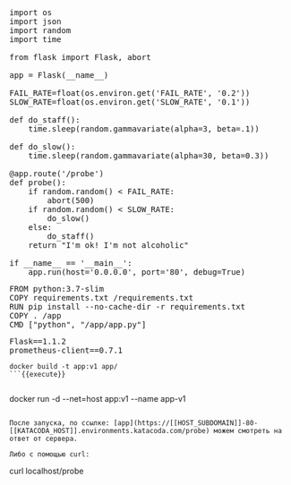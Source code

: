 <pre class="file" data-filename="./app/app.py" data-target="replace">
import os
import json
import random
import time

from flask import Flask, abort

app = Flask(__name__)

FAIL_RATE=float(os.environ.get('FAIL_RATE', '0.2'))
SLOW_RATE=float(os.environ.get('SLOW_RATE', '0.1'))

def do_staff():
    time.sleep(random.gammavariate(alpha=3, beta=.1))

def do_slow():
    time.sleep(random.gammavariate(alpha=30, beta=0.3))

@app.route('/probe')
def probe():
    if random.random() < FAIL_RATE:
        abort(500)
    if random.random() < SLOW_RATE:
        do_slow()
    else:
        do_staff()
    return "I'm ok! I'm not alcoholic"

if __name__ == '__main__':
    app.run(host='0.0.0.0', port='80', debug=True)
</pre>

<pre class="file" data-filename="./app/Dockerfile" data-target="replace">
FROM python:3.7-slim
COPY requirements.txt /requirements.txt
RUN pip install --no-cache-dir -r requirements.txt
COPY . /app
CMD ["python", "/app/app.py"]
</pre>

<pre class="file" data-filename="./app/requirements.txt" data-target="replace">
Flask==1.1.2
prometheus-client==0.7.1
</pre>

```
docker build -t app:v1 app/
```{{execute}}


```
docker run -d --net=host app:v1 --name app-v1
```{{execute}}

После запуска, по ссылке: [app](https://[[HOST_SUBDOMAIN]]-80-[[KATACODA_HOST]].environments.katacoda.com/probe) можем смотреть на ответ от сервера. 

Либо с помощью curl:

```
curl localhost/probe
```{{execute}}
